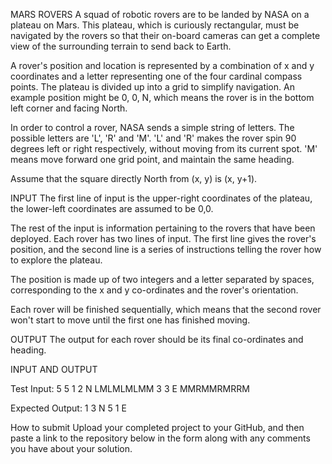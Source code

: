 MARS ROVERS
A squad of robotic rovers are to be landed by NASA on a plateau on Mars.
This plateau, which is curiously rectangular, must be navigated by the rovers so that their on-board cameras can 
get a complete view of the surrounding terrain to send back to Earth.
 
A rover's position and location is represented by a combination of x and y coordinates and a letter representing one of the four cardinal compass points. 
The plateau is divided up into a grid to simplify navigation. An example position might be 0, 0, N, which means the rover is in the bottom left corner and facing North.
 
In order to control a rover, NASA sends a simple string of letters. 
The possible letters are 'L', 'R' and 'M'. 'L' and 'R' makes the rover spin 90 degrees left or right respectively, without moving from its current spot.
'M' means move forward one grid point, and maintain the same heading.
 
Assume that the square directly North from (x, y) is (x, y+1).
 
INPUT
The first line of input is the upper-right coordinates of the plateau, the lower-left coordinates are assumed to be 0,0.
 
The rest of the input is information pertaining to the rovers that have been deployed. Each rover has two lines of input. 
The first line gives the rover's position, and the second line is a series of instructions telling
the rover how to explore the plateau.
 
The position is made up of two integers and a letter separated by spaces, corresponding to the x and y co-ordinates and the rover's orientation.
 
Each rover will be finished sequentially, which means that the second rover won't start to move until the first one has finished moving.
 
OUTPUT
The output for each rover should be its final co-ordinates and heading.
 
INPUT AND OUTPUT
 
Test Input:
5 5
1 2 N
LMLMLMLMM
3 3 E
MMRMMRMRRM
 
Expected Output:
1 3 N
5 1 E

How to submit
Upload your completed project to your GitHub, and then paste a link to the repository below in the form along with any comments you have about your solution.
